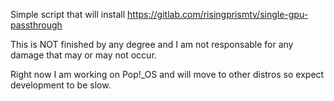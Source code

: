 Simple script that will install https://gitlab.com/risingprismtv/single-gpu-passthrough

This is NOT finished by any degree and I am not responsable for any damage that may or may not occur.

Right now I am working on Pop!_OS and will move to other distros so expect development to be slow.
